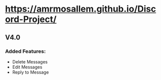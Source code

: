 # https://amrmosallem.github.io/Discord-Project/

## V4.0

### Added Features:
* Delete Messages
* Edit Messages
* Reply to Message